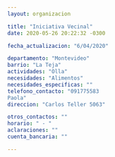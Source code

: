 ```yaml
---
layout: organizacion

title: "Iniciativa Vecinal"
date: 2020-05-26 20:22:32 -0300

fecha_actualizacion: "6/04/2020"

departamento: "Montevideo"
barrio: "La Teja"
actividades: "Olla"
necesidades: "Alimentos"
necesidades_especificas: ""
telefono_contacto: "091775583
Paola"
direccion: "Carlos Teller 5063"

otros_contactos: ""
horario: " - "
aclaraciones: ""
cuenta_bancaria: ""

---
```

